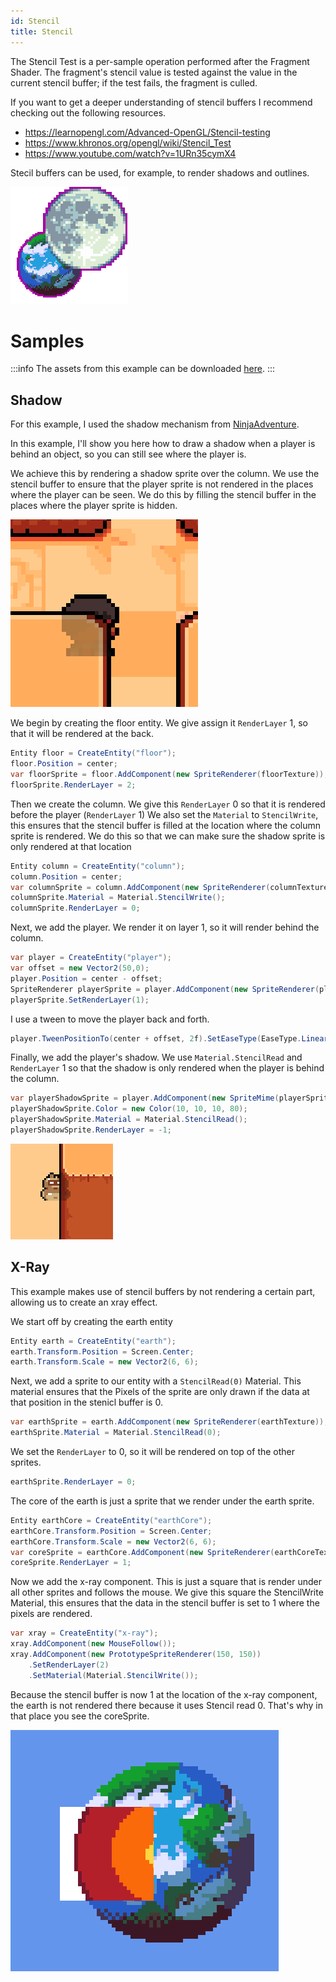 ```yaml
---
id: Stencil
title: Stencil
---
```


The Stencil Test is a per-sample operation performed after the Fragment Shader. The fragment's stencil value is tested against the value in the current stencil buffer; if the test fails, the fragment is culled. 

If you want to get a deeper understanding of stencil buffers I recommend checking out the following resources.

- https://learnopengl.com/Advanced-OpenGL/Stencil-testing
- https://www.khronos.org/opengl/wiki/Stencil_Test
- https://www.youtube.com/watch?v=1URn35cymX4

Stecil buffers can be used, for example, to render shadows and outlines.

![Outline example](../images/stencil_outline.png)

# Samples

:::info
The assets from this example can be downloaded [here](../../assets/stencil_assets.zip).
:::

## Shadow

For this example, I used the shadow mechanism from  [NinjaAdventure](https://github.com/prime31/Nez-Samples/tree/master/Nez.Samples/Scenes/Samples/Ninja%20Adventure).

In this example, I'll show you here how to draw a shadow when a player is behind an object, so you can still see where the player is.

We achieve this by rendering a shadow sprite over the column. We use the stencil buffer to ensure that the player sprite is not rendered in the places where the player can be seen. We do this by filling the stencil buffer in the places where the player sprite is hidden.

![Shadow example](../images/stencil_shadow.png)

We begin by creating the floor entity. We give assign it `RenderLayer` 1, so that it will be rendered at the back.

```cs
Entity floor = CreateEntity("floor");
floor.Position = center;
var floorSprite = floor.AddComponent(new SpriteRenderer(floorTexture));
floorSprite.RenderLayer = 2;
```

Then we create the column.
We give this `RenderLayer` 0 so that it is rendered before the player (`RenderLayer` 1)
We also set the `Material` to `StencilWrite`, this ensures that the stencil buffer is filled at the location where the column sprite is rendered. We do this so that we can make sure the shadow sprite is only rendered at that location
```cs
Entity column = CreateEntity("column");
column.Position = center;
var columnSprite = column.AddComponent(new SpriteRenderer(columnTexture));
columnSprite.Material = Material.StencilWrite();
columnSprite.RenderLayer = 0;
```

Next, we add the player. We render it on layer 1, so it will render behind the column.
```cs
var player = CreateEntity("player");
var offset = new Vector2(50,0);
player.Position = center - offset;
SpriteRenderer playerSprite = player.AddComponent(new SpriteRenderer(playerTexture));
playerSprite.SetRenderLayer(1);
```

I use a tween to move the player back and forth.
```cs
player.TweenPositionTo(center + offset, 2f).SetEaseType(EaseType.Linear).SetLoops(LoopType.PingPong,-1).Start();
```

Finally, we add the player's shadow.
We use `Material.StencilRead` and `RenderLayer` 1 so that the shadow is only rendered when the player is behind the column.
```cs
var playerShadowSprite = player.AddComponent(new SpriteMime(playerSprite));
playerShadowSprite.Color = new Color(10, 10, 10, 80);
playerShadowSprite.Material = Material.StencilRead();
playerShadowSprite.RenderLayer = -1;
```

![Shadow result](../images/stencil_shadow_result.png)

## X-Ray

This example makes use of stencil buffers by not rendering a certain part, allowing us to create an xray effect.

We start off by creating the earth entity
```cs
Entity earth = CreateEntity("earth");
earth.Transform.Position = Screen.Center;
earth.Transform.Scale = new Vector2(6, 6);
```


Next, we add a sprite to our entity with a `StencilRead(0)` Material.
This material ensures that the Pixels of the sprite are only drawn if the data at that position in the stenicl buffer is 0.

```cs
var earthSprite = earth.AddComponent(new SpriteRenderer(earthTexture));
earthSprite.Material = Material.StencilRead(0);
```

We set the `RenderLayer` to 0, so it will be rendered on top of the other sprites.
```cs
earthSprite.RenderLayer = 0;
```

The core of the earth is just a sprite that we render under the earth sprite.
```cs
Entity earthCore = CreateEntity("earthCore");
earthCore.Transform.Position = Screen.Center;
earthCore.Transform.Scale = new Vector2(6, 6);
var coreSprite = earthCore.AddComponent(new SpriteRenderer(earthCoreTexture));
coreSprite.RenderLayer = 1;
```

Now we add the x-ray component. This is just a square that is render under all other sprites and follows the mouse.
We give this square the StencilWrite Material, this ensures that the data in the stencil buffer is set to 1 where the pixels are rendered.
```cs
var xray = CreateEntity("x-ray");
xray.AddComponent(new MouseFollow());
xray.AddComponent(new PrototypeSpriteRenderer(150, 150))
    .SetRenderLayer(2)
    .SetMaterial(Material.StencilWrite());
```

Because the stencil buffer is now 1 at the location of the x-ray component, the earth is not rendered there because it uses Stencil read 0.
That's why in that place you see the coreSprite.

![Shadow example](../images/stencil_xray_result.png)

